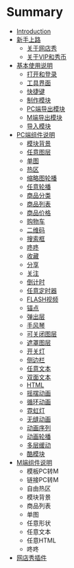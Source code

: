 # Summary

* [Introduction](README.md)
* [新手上路](chapter1.md)
  * [关于网店秀](chapter1/guan-yu-wang-dian-xiu.md)
  * [关于VIP和秀币](chapter1/guan-yu-vip-hui-yuan.md)
* [基本使用说明](ji-ben-shi-yong-fang-fa.md)
  * [打开和登录](chapter1/da-kai-he-deng-lu.md)
  * [工具界面](chapter1/gong-ju-jie-mian.md)
  * [快捷键](chapter1/kuai-jie-jian.md)
  * [制作模块](chapter1/zhi-zuo-mo-kuai.md)
  * [PC端导出模块](chapter1/dao-chu-mo-kuai.md)
  * [M端导出模块](chapter1/mduan-dao-chu-mo-kuai.md)
  * [导入模块](chapter1/dao-ru-mo-kuai.md)
* [PC端组件说明](wang-dian-xiu-zu-jian-shuo-ming.md)
  * [模块背景](wang-dian-xiu-zu-jian-shuo-ming/mo-kuai-bei-jing.md)
  * [任意图层](wang-dian-xiu-zu-jian-shuo-ming/ren-yi-tu-ceng.md)
  * [单图](wang-dian-xiu-zu-jian-shuo-ming/dan-tu.md)
  * [热区](wang-dian-xiu-zu-jian-shuo-ming/re-qu.md)
  * [缩略图轮播](wang-dian-xiu-zu-jian-shuo-ming/suo-lve-tu-lun-bo.md)
  * [任意轮播](wang-dian-xiu-zu-jian-shuo-ming/ren-yi-lun-bo.md)
  * [商品分类](wang-dian-xiu-zu-jian-shuo-ming/shang-pin-fen-lei.md)
  * [商品列表](wang-dian-xiu-zu-jian-shuo-ming/shang-pin-lie-biao.md)
  * [商品价格](wang-dian-xiu-zu-jian-shuo-ming/shang-pin-jia-ge.md)
  * [购物车](wang-dian-xiu-zu-jian-shuo-ming/gou-wu-che.md)
  * [二维码](wang-dian-xiu-zu-jian-shuo-ming/er-wei-ma.md)
  * [搜索框](wang-dian-xiu-zu-jian-shuo-ming/sou-suo-kuang.md)
  * [咚咚](wang-dian-xiu-zu-jian-shuo-ming/dong-dong.md)
  * [收藏](wang-dian-xiu-zu-jian-shuo-ming/shou-cang.md)
  * [分享](wang-dian-xiu-zu-jian-shuo-ming/fen-xiang.md)
  * [关注](wang-dian-xiu-zu-jian-shuo-ming/guan-zhu.md)
  * [倒计时](wang-dian-xiu-zu-jian-shuo-ming/dao-ji-shi.md)
  * [任意定时器](wang-dian-xiu-zu-jian-shuo-ming/ren-yi-ding-shi-qi.md)
  * [FLASH视频](wang-dian-xiu-zu-jian-shuo-ming/flashshi-pin.md)
  * [锚点](wang-dian-xiu-zu-jian-shuo-ming/mao-dian.md)
  * [弹出层](wang-dian-xiu-zu-jian-shuo-ming/dan-chu-ceng.md)
  * [手风琴](wang-dian-xiu-zu-jian-shuo-ming/shou-feng-qin.md)
  * [可关闭图层](wang-dian-xiu-zu-jian-shuo-ming/ke-guan-bi-tu-ceng.md)
  * [遮罩图层](wang-dian-xiu-zu-jian-shuo-ming/zhe-zhao-tu-ceng.md)
  * [开关灯](wang-dian-xiu-zu-jian-shuo-ming/kai-guan-deng.md)
  * [侧边栏](wang-dian-xiu-zu-jian-shuo-ming/ce-bian-lan.md)
  * [任意文本](wang-dian-xiu-zu-jian-shuo-ming/ren-yi-wen-ben.md)
  * [双面文本](wang-dian-xiu-zu-jian-shuo-ming/shuang-mian-wen-ben.md)
  * [HTML](wang-dian-xiu-zu-jian-shuo-ming/html.md)
  * [摇摆动画](wang-dian-xiu-zu-jian-shuo-ming/yao-bai-dong-hua.md)
  * [循环动画](wang-dian-xiu-zu-jian-shuo-ming/xun-huan-dong-hua.md)
  * [霓虹灯](wang-dian-xiu-zu-jian-shuo-ming/ni-hong-deng.md)
  * [无缝动画](wang-dian-xiu-zu-jian-shuo-ming/wu-feng-dong-hua.md)
  * [动画序列](wang-dian-xiu-zu-jian-shuo-ming/dong-hua-xu-lie.md)
  * [动画轮播](wang-dian-xiu-zu-jian-shuo-ming/dong-hua-lun-bo.md)
  * [多层缓动](wang-dian-xiu-zu-jian-shuo-ming/duo-ceng-huan-dong.md)
  * [酷模块](wang-dian-xiu-zu-jian-shuo-ming/ku-mo-kuai.md)
* [M端组件说明](mduan-zu-jian-shuo-ming.md)
  * 模板PC转M
  * 链接PC转M
  * 自由热区
  * 模块背景
  * 商品列表
  * 单图
  * 任意形状
  * 任意文本
  * 任意HTML
  * 咚咚
* [网店秀插件](wang-dian-xiu-cha-jian-he-an-zhuang.md)

